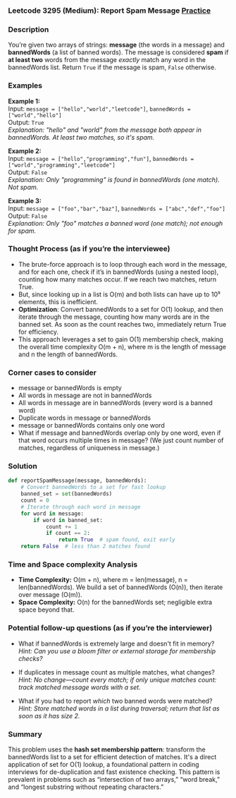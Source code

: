 ### Leetcode 3295 (Medium): Report Spam Message [Practice](https://leetcode.com/problems/report-spam-message)

### Description  
You’re given two arrays of strings: **message** (the words in a message) and **bannedWords** (a list of banned words). The message is considered **spam** if **at least two** words from the message *exactly* match any word in the bannedWords list. Return `True` if the message is spam, `False` otherwise.

### Examples  

**Example 1:**  
Input: `message = ["hello","world","leetcode"]`, `bannedWords = ["world","hello"]`  
Output: `True`  
*Explanation: "hello" and "world" from the message both appear in bannedWords. At least two matches, so it's spam.*

**Example 2:**  
Input: `message = ["hello","programming","fun"]`, `bannedWords = ["world","programming","leetcode"]`  
Output: `False`  
*Explanation: Only "programming" is found in bannedWords (one match). Not spam.*

**Example 3:**  
Input: `message = ["foo","bar","baz"]`, `bannedWords = ["abc","def","foo"]`  
Output: `False`  
*Explanation: Only "foo" matches a banned word (one match); not enough for spam.*

### Thought Process (as if you’re the interviewee)  
- The brute-force approach is to loop through each word in the message, and for each one, check if it’s in bannedWords (using a nested loop), counting how many matches occur. If we reach two matches, return True.
- But, since looking up in a list is O(m) and both lists can have up to 10⁵ elements, this is inefficient.
- **Optimization**: Convert bannedWords to a set for O(1) lookup, and then iterate through the message, counting how many words are in the banned set. As soon as the count reaches two, immediately return True for efficiency.
- This approach leverages a set to gain O(1) membership check, making the overall time complexity O(m + n), where m is the length of message and n the length of bannedWords.

### Corner cases to consider  
- message or bannedWords is empty
- All words in message are not in bannedWords
- All words in message are in bannedWords (every word is a banned word)
- Duplicate words in message or bannedWords
- message or bannedWords contains only one word
- What if message and bannedWords overlap only by one word, even if that word occurs multiple times in message? (We just count number of matches, regardless of uniqueness in message.)

### Solution

```python
def reportSpamMessage(message, bannedWords):
    # Convert bannedWords to a set for fast lookup
    banned_set = set(bannedWords)
    count = 0
    # Iterate through each word in message
    for word in message:
        if word in banned_set:
            count += 1
            if count == 2:
                return True  # spam found, exit early
    return False  # less than 2 matches found
```

### Time and Space complexity Analysis  

- **Time Complexity:** O(m + n), where m = len(message), n = len(bannedWords). We build a set of bannedWords (O(n)), then iterate over message (O(m)).
- **Space Complexity:** O(n) for the bannedWords set; negligible extra space beyond that.

### Potential follow-up questions (as if you’re the interviewer)  

- What if bannedWords is extremely large and doesn't fit in memory?  
  *Hint: Can you use a bloom filter or external storage for membership checks?*

- If duplicates in message count as multiple matches, what changes?  
  *Hint: No change—count every match; if only unique matches count: track matched message words with a set.*

- What if you had to report *which* two banned words were matched?  
  *Hint: Store matched words in a list during traversal; return that list as soon as it has size 2.*

### Summary
This problem uses the **hash set membership pattern**: transform the bannedWords list to a set for efficient detection of matches. It's a direct application of set for O(1) lookup, a foundational pattern in coding interviews for de-duplication and fast existence checking. This pattern is prevalent in problems such as “intersection of two arrays,” “word break,” and “longest substring without repeating characters.”